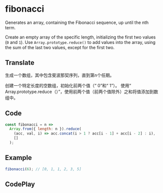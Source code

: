# fibonacci

Generates an array, containing the Fibonacci sequence, up until the nth term.

Create an empty array of the specific length, initializing the first two values (`0` and `1`).
Use `Array.prototype.reduce()` to add values into the array, using the sum of the last two values, except for the first two.

## Translate

生成一个数组，其中包含斐波那契序列，直到第n个任期。

创建一个特定长度的空数组，初始化前两个值（“ 0”和“ 1”）。
使用“ Array.prototype.reduce（）”，使用前两个值（前两个值除外）之和将值添加到数组中。

## Code

```js
const fibonacci = n =>
  Array.from({ length: n }).reduce(
    (acc, val, i) => acc.concat(i > 1 ? acc[i - 1] + acc[i - 2] : i),
    []
  );
```

## Example

```js
fibonacci(6); // [0, 1, 1, 2, 3, 5]
```

## CodePlay

<template>
  <code-play codeplay-id="" />
</template>
